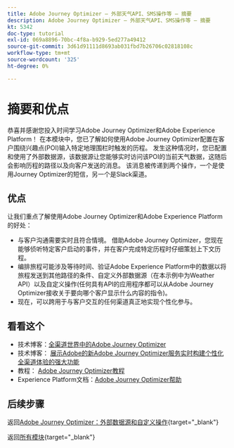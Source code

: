 ```yaml
---
title: Adobe Journey Optimizer — 外部天气API、SMS操作等 — 摘要
description: Adobe Journey Optimizer — 外部天气API、SMS操作等 — 摘要
kt: 5342
doc-type: tutorial
exl-id: 069a8896-70bc-4f8a-b929-5ed277a49412
source-git-commit: 3d61d91111d8693ab031fbd7b26706c02818108c
workflow-type: tm+mt
source-wordcount: '325'
ht-degree: 0%

---
```


# 摘要和优点

恭喜并感谢您投入时间学习Adobe Journey Optimizer和Adobe Experience Platform！
在本模块中，您已了解如何使用Adobe Journey Optimizer配置在客户围绕兴趣点(POI)输入特定地理围栏时触发的历程。 发生这种情况时，您已配置和使用了外部数据源，该数据源让您能够实时访问该POI的当前天气数据，这随后会影响历程的路径以及向客户发送的消息。 该消息被传递到两个操作，一个是使用Journey Optimizer的短信，另一个是Slack渠道。

## 优点

让我们重点了解使用Adobe Journey Optimizer和Adobe Experience Platform的好处：

- 与客户沟通需要实时且符合情境。 借助Adobe Journey Optimizer，您现在能够侦听特定客户启动的事件，并在客户完成特定历程时仔细策划上下文历程。
- 编排旅程可能涉及等待时间、验证Adobe Experience Platform中的数据以将旅程发送到其他路径的条件、自定义外部数据源（在本示例中为Weather API）以及自定义操作(任何具有API的应用程序都可以从Adobe Journey Optimizer接收关于要向哪个客户显示什么内容的指令)。
- 现在，可以跨用于与客户交互的任何渠道真正地实现个性化参与。

## 看看这个

- 技术博客：[全渠道世界中的Adobe Journey Optimizer](https://medium.com/adobetech/journey-orchestration-in-an-omnichannel-world-3a2d32d556d9)
- 技术博客： [展示Adobe的新Adobe Journey Optimizer服务实时构建个性化全渠道体验的强大功能](https://medium.com/adobetech/demonstrating-the-power-of-adobes-new-journey-orchestration-service-to-build-personalized-aa60d88cd34)
- 教程： [Adobe Journey Optimizer教程](https://experienceleague.adobe.com/docs/journey-orchestration-learn/tutorials/understanding-journey-orchestration.html?lang=zh-Hans)
- Experience Platform文档：[Adobe Journey Optimizer帮助](https://experienceleague.adobe.com/docs/journeys/using/journey-orchestration-home.html?lang=zh-Hans)

## 后续步骤

返回[Adobe Journey Optimizer：外部数据源和自定义操作](journey-orchestration-external-weather-api-sms.md){target="_blank"}

返回[所有模块](./../../../../overview.md){target="_blank"}
